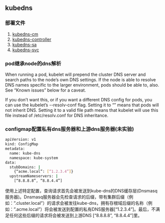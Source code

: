 ## kubedns
### 部署文件
1. [kubedns-cm](./kubedns-cm.yaml)
1. [kubedns-controller](./kubedns-controller.yaml)
1. [kubedns-sa](./kubedns-sa.yaml)
1. [kubedns-svc](./kubedns-svc.yaml)

### pod继承node的dns解析
When running a pod, kubelet will prepend the cluster DNS server and search paths to the node’s own DNS settings. If the node is able to resolve DNS names specific to the larger environment, pods should be able to, also. See “Known issues” below for a caveat.

If you don’t want this, or if you want a different DNS config for pods, you can use the kubelet’s --resolv-conf flag. Setting it to “” means that pods will not inherit DNS. Setting it to a valid file path means that kubelet will use this file instead of /etc/resolv.conf for DNS inheritance.

### configmap配置私有dns服务器和上游dns服务器(未实验)
``` bash
apiVersion: v1
kind: ConfigMap
metadata:
  name: kube-dns
  namespace: kube-system
data:
  stubDomains: |
    {“acme.local”: [“1.2.3.4”]}
  upstreamNameservers: |
    [“8.8.8.8”, “8.8.4.4”]
```
使用上述特定配置，查询请求首先会被发送到kube-dns的DNS缓存层(Dnsmasq 服务器)。Dnsmasq服务器会先检查请求的后缀，带有集群后缀（例如：”.cluster.local”）的请求会被发往kube-dns，拥有存根域后缀的名称（例如：”.acme.local”）将会被发送到配置的私有DNS服务器[“1.2.3.4”]。最后，不满足任何这些后缀的请求将会被发送到上游DNS [“8.8.8.8”, “8.8.4.4”]里。
